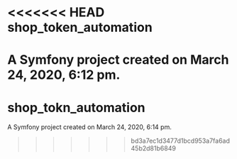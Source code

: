 <<<<<<< HEAD
shop_token_automation
=====================

A Symfony project created on March 24, 2020, 6:12 pm.
=======
shop_tokn_automation
====================

A Symfony project created on March 24, 2020, 6:14 pm.
>>>>>>> bd3a7ec1d3477d1bcd953a7fa6ad45b2d81b6849
